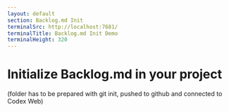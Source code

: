 ```yaml
---
layout: default
section: Backlog.md Init
terminalSrc: http://localhost:7681/
terminalTitle: Backlog.md Init Demo
terminalHeight: 320
---
```


# Initialize Backlog.md in your project

<TtydFrame
  class="mt-8 mr-[9rem] max-w-[740px]"
  :title="$frontmatter.terminalTitle"
  :src="$frontmatter.terminalSrc"
  :height="$frontmatter.terminalHeight"
/>

(folder has to be prepared with git init, pushed to github and connected to Codex Web)
